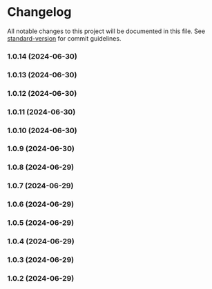 # Changelog

All notable changes to this project will be documented in this file. See [standard-version](https://github.com/conventional-changelog/standard-version) for commit guidelines.

### 1.0.14 (2024-06-30)

### 1.0.13 (2024-06-30)

### 1.0.12 (2024-06-30)

### 1.0.11 (2024-06-30)

### 1.0.10 (2024-06-30)

### 1.0.9 (2024-06-30)

### 1.0.8 (2024-06-29)

### 1.0.7 (2024-06-29)

### 1.0.6 (2024-06-29)

### 1.0.5 (2024-06-29)

### 1.0.4 (2024-06-29)

### 1.0.3 (2024-06-29)

### 1.0.2 (2024-06-29)
